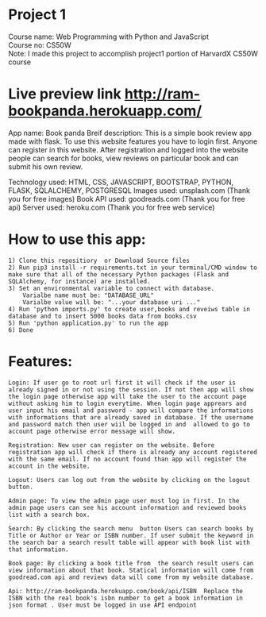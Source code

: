 # Project 1

Course name: Web Programming with Python and JavaScript <br>
Course no: CS50W <br> 
Note: I made this project to accomplish project1 portion of HarvardX CS50W course <br>

# Live preview link <a href = 'http://ram-bookpanda.herokuapp.com/' > http://ram-bookpanda.herokuapp.com/ </a>

App name: Book panda
Breif description: This is a simple book review app made with flask. To use this website features you have to login first. Anyone can register in this website. After registration and logged into the website people can search for books, view reviews on particular book and can submit his own review.

Technology used:
HTML, CSS, JAVASCRIPT, BOOTSTRAP, PYTHON, FLASK, SQLALCHEMY, POSTGRESQL
Images used:
unsplash.com (Thank you for free images)
Book API used:
goodreads.com (Thank you for free api)
Server used:
heroku.com (Thank you for free web service)

# How to use this app:

    1) Clone this repositiory  or Download Source files
    2) Run pip3 install -r requirements.txt in your terminal/CMD window to make sure that all of the necessary Python packages (Flask and SQLAlchemy, for instance) are installed.
    3) Set an environmental variable to connect with database.
        Varialbe name must be: "DATABASE_URL"
        Varialbe value will be: "...your database uri ..."
    4) Run 'python imports.py' to create user,books and reveiws table in database and to insert 5000 books data from books.csv
    5) Run 'python application.py' to run the app
    6) Done

# Features:

    Login: If user go to root url first it will check if the user is already signed in or not using the session. If not then app will show the login page otherwise app will take the user to the account page without asking him to login everytime. When login page apprears and user input his email and password - app will compare the informations with informations that are already saved in database. If the username and password match then user wiil be logged in and  allowed to go to account page otherwise error message will show.

    Registration: New user can register on the website. Before registration app will check if there is already any account registered with the same email. If no account found than app will register the account in the website.

    Logout: Users can log out from the website by clicking on the logout button.

    Admin page: To view the admin page user must log in first. In the admin page users can see his account information and reviewed books list with a search box.

    Search: By clicking the search menu  button Users can search books by Title or Author or Year or ISBN number. If user submit the keyword in the search bar a search result table will appear with book list with that information.

    Book page: By clicking a book title from  the search result users can view information about that book. Statical information will come from goodread.com api and reviews data will come from my website database.

    Api: http://ram-bookpanda.herokuapp.com/book/api/ISBN  Replace the ISBN with the real book's isbn number to get a book information in json format . User must be logged in use API endpoint
